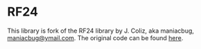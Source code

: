 # RF24

This library is fork of the RF24 library by J. Coliz, aka maniacbug, <maniacbug@ymail.com>. The original code can be found [here](https://github.com/maniacbug/RF24).
